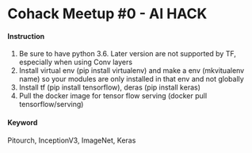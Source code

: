 # Cohack Meetup #0 - AI HACK

#### Instruction

1. Be sure to have python 3.6. Later version are not supported by TF, especially when using Conv layers
2. Install virtual env (pip install virtualenv) and make a env (mkvitualenv name) so your modules are only installed in that env and not globally
3. Install tf (pip install tensorflow), deras (pip install keras)
4. Pull the docker image for tensor flow serving (docker pull tensorflow/serving)

#### Keyword
Pitourch, InceptionV3, ImageNet, Keras